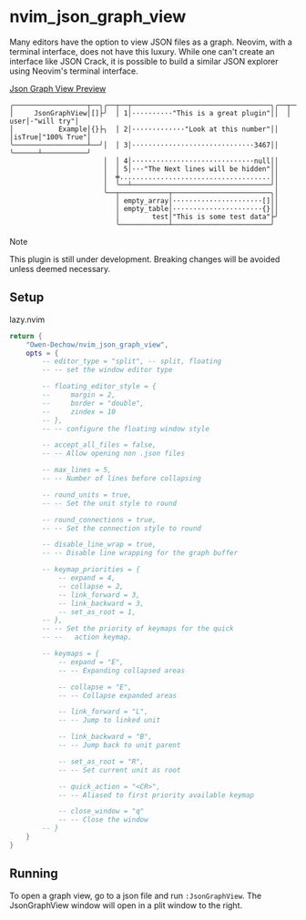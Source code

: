 # nvim_json_graph_view

Many editors have the option to view JSON files as a graph. Neovim, with a
terminal interface, does not have this luxury. While one can't create an
interface like JSON Crack, it is possible to build a similar JSON explorer
using Neovim's terminal interface.

[Json Graph View Preview](https://github.com/user-attachments/assets/1b50ce8a-96c9-4d81-a06e-d5a266c1083b)

```
╭──────────────────┬──╮╭──┬──┬──────────────────────────────────╮╭──┬──────┬───────────╮
│     JsonGraphView│[]├╯  │ 1│··········"This is a great plugin"││  │  user│·"will try"│
│           Example│{}├╮  │ 2│·············"Look at this number"││  │isTrue│"100% True"│
╰──────────────────┴──╯│  │ 3│······························3467││  ╰──────┴───────────╯
                       │  │ 4│······························null││
                       │  │ 5│···"The Next lines will be hidden"││
                       │  ╪.....................................││
                       │  ╰──┴──────────────────────────────────╯│
                       ╰──┬────────────┬────────────────────────╮│
                          │ empty_array│······················[]││
                          │ empty_table│······················{}││
                          │        test│"This is some test data"├╯
                          ╰────────────┴────────────────────────╯
```

> [!NOTE]
> This plugin is still under development. Breaking changes will be avoided
> unless deemed necessary.

## Setup

lazy.nvim
```lua
return {
    "Owen-Dechow/nvim_json_graph_view",
    opts = {
        -- editor_type = "split", -- split, floating
        -- -- set the window editor type

        -- floating_editor_style = {
        --     margin = 2,
        --     border = "double",
        --     zindex = 10
        -- },
        -- -- configure the floating window style

        -- accept_all_files = false,
        -- -- Allow opening non .json files

        -- max_lines = 5,
        -- -- Number of lines before collapsing

        -- round_units = true,
        -- -- Set the unit style to round

        -- round_connections = true,
        -- -- Set the connection style to round

        -- disable_line_wrap = true,
        -- -- Disable line wrapping for the graph buffer

        -- keymap_priorities = {
            -- expand = 4,
            -- collapse = 2,
            -- link_forward = 3,
            -- link_backward = 3,
            -- set_as_root = 1,
        -- },
        -- -- Set the priority of keymaps for the quick
        -- --   action keymap.

        -- keymaps = {
            -- expand = "E",
            -- -- Expanding collapsed areas

            -- collapse = "E",
            -- -- Collapse expanded areas

            -- link_forward = "L",
            -- -- Jump to linked unit

            -- link_backward = "B",
            -- -- Jump back to unit parent

            -- set_as_root = "R",
            -- -- Set current unit as root

            -- quick_action = "<CR>",
            -- -- Aliased to first priority available keymap

            -- close_window = "q"
            -- -- Close the window
        -- }
    }
}
```

## Running

To open a graph view, go to a json file and run `:JsonGraphView`.
The JsonGraphView window will open in a plit window to the right.
